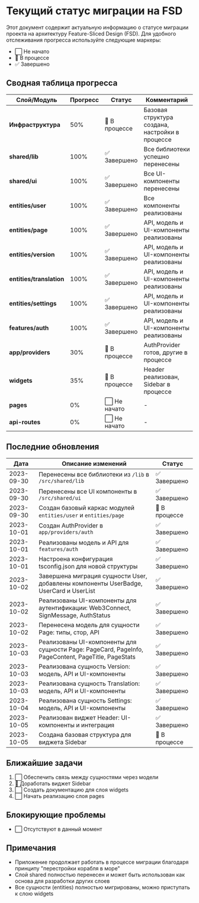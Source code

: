 # Текущий статус миграции на FSD

Этот документ содержит актуальную информацию о статусе миграции проекта на архитектуру Feature-Sliced Design (FSD).
Для удобного отслеживания прогресса используйте следующие маркеры:

- ⬜ Не начато
- 🔄 В процессе
- ✅ Завершено

## Сводная таблица прогресса

| Слой/Модуль       | Прогресс | Статус      | Комментарий                                |
|-------------------|----------|-------------|-------------------------------------------|
| **Инфраструктура**| 50%      | 🔄 В процессе | Базовая структура создана, настройки в процессе |
| **shared/lib**    | 100%     | ✅ Завершено | Все библиотеки успешно перенесены          |
| **shared/ui**     | 100%     | ✅ Завершено | Все UI-компоненты перенесены               |
| **entities/user** | 100%     | ✅ Завершено | Все компоненты реализованы                 |
| **entities/page** | 100%     | ✅ Завершено | API, модель и UI-компоненты реализованы    |
| **entities/version** | 100%  | ✅ Завершено | API, модель и UI-компоненты реализованы    |
| **entities/translation** | 100% | ✅ Завершено | API, модель и UI-компоненты реализованы   |
| **entities/settings** | 100% | ✅ Завершено | API, модель и UI-компоненты реализованы    |
| **features/auth** | 100%     | ✅ Завершено | API, модель и UI-компоненты реализованы    |
| **app/providers** | 30%      | 🔄 В процессе | AuthProvider готов, другие в процессе      |
| **widgets**       | 35%      | 🔄 В процессе | Header реализован, Sidebar в процессе      |
| **pages**         | 0%       | ⬜ Не начато | -                                         |
| **api-routes**    | 0%       | ⬜ Не начато | -                                         |

## Последние обновления

| Дата       | Описание изменений                                             | Статус    |
|------------|---------------------------------------------------------------|-----------|
| 2023-09-30 | Перенесены все библиотеки из `/lib` в `/src/shared/lib`        | ✅ Завершено |
| 2023-09-30 | Перенесены все UI компоненты в `/src/shared/ui`                | ✅ Завершено |
| 2023-09-30 | Создан базовый каркас модулей `entities/user` и `entities/page`| 🔄 В процессе |
| 2023-10-01 | Создан AuthProvider в `app/providers/auth`                    | ✅ Завершено |
| 2023-10-01 | Реализованы модель и API для `features/auth`                  | ✅ Завершено |
| 2023-10-01 | Настроена конфигурация tsconfig.json для новой структуры      | ✅ Завершено |
| 2023-10-02 | Завершена миграция сущности User, добавлены компоненты UserBadge, UserCard и UserList | ✅ Завершено |
| 2023-10-02 | Реализованы UI-компоненты для аутентификации: Web3Connect, SignMessage, AuthStatus | ✅ Завершено |
| 2023-10-02 | Перенесена модель для сущности Page: типы, стор, API          | ✅ Завершено |
| 2023-10-03 | Реализованы UI-компоненты для сущности Page: PageCard, PageInfo, PageContent, PageTitle, PageStats | ✅ Завершено |
| 2023-10-03 | Реализована сущность Version: модель, API и UI-компоненты     | ✅ Завершено |
| 2023-10-03 | Реализована сущность Translation: модель, API и UI-компоненты | ✅ Завершено |
| 2023-10-04 | Реализована сущность Settings: модель, API и UI-компоненты    | ✅ Завершено |
| 2023-10-05 | Реализован виджет Header: UI-компоненты и интеграция          | ✅ Завершено |
| 2023-10-05 | Создана базовая структура для виджета Sidebar                 | 🔄 В процессе |

## Ближайшие задачи

1. ⬜ Обеспечить связь между сущностями через модели
2. 🔄 Доработать виджет Sidebar
3. ⬜ Создать документацию для слоя widgets
4. ⬜ Начать реализацию слоя pages

## Блокирующие проблемы

- ⬜ Отсутствуют в данный момент

## Примечания

- Приложение продолжает работать в процессе миграции благодаря принципу "перестройки корабля в море"
- Слой shared полностью перенесен и может быть использован как основа для разработки других слоев
- Все сущности (entities) полностью мигрированы, можно приступать к слою widgets